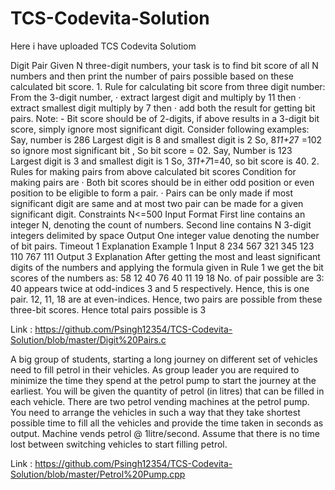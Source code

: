 # TCS-Codevita-Solution
Here i have uploaded TCS Codevita Solutiom


Digit Pair
Given N three-digit numbers, your task is to find bit score of all N numbers and then print the number of pairs possible based on these calculated bit score. 1. Rule for calculating bit score from three digit number: From the 3-digit number, · extract largest digit and multiply by 11 then · extract smallest digit multiply by 7 then · add both the result for getting bit pairs. Note: - Bit score should be of 2-digits, if above results in a 3-digit bit score, simply ignore most significant digit. Consider following examples: Say, number is 286 Largest digit is 8 and smallest digit is 2 So, 8*11+2*7 =102 so ignore most significant bit , So bit score = 02. Say, Number is 123 Largest digit is 3 and smallest digit is 1 So, 3*11+7*1=40, so bit score is 40. 2. Rules for making pairs from above calculated bit scores Condition for making pairs are · Both bit scores should be in either odd position or even position to be eligible to form a pair. · Pairs can be only made if most significant digit are same and at most two pair can be made for a given significant digit. Constraints N<=500 Input Format First line contains an integer N, denoting the count of numbers. Second line contains N 3-digit integers delimited by space Output One integer value denoting the number of bit pairs. Timeout 1 Explanation Example 1 Input 8 234 567 321 345 123 110 767 111 Output 3 Explanation After getting the most and least significant digits of the numbers and applying the formula given in Rule 1 we get the bit scores of the numbers as: 58 12 40 76 40 11 19 18 No. of pair possible are 3: 40 appears twice at odd-indices 3 and 5 respectively. Hence, this is one pair. 12, 11, 18 are at even-indices. Hence, two pairs are possible from these three-bit scores. Hence total pairs possible is 3

Link : https://github.com/Psingh12354/TCS-Codevita-Solution/blob/master/Digit%20Pairs.c

A big group of students, starting a long journey on different set of vehicles need to fill petrol in their vehicles. As group leader you are required to minimize the time they spend at the petrol pump to start the journey at the earliest. You will be given the quantity of petrol (in litres) that can be filled in each vehicle. There are two petrol vending machines at the petrol pump. You need to arrange the vehicles in such a way that they take shortest possible time to fill all the vehicles and provide the time taken in seconds as output. Machine vends petrol @ 1litre/second. Assume that there is no time lost between switching vehicles to start filling petrol.

Link : https://github.com/Psingh12354/TCS-Codevita-Solution/blob/master/Petrol%20Pump.cpp
